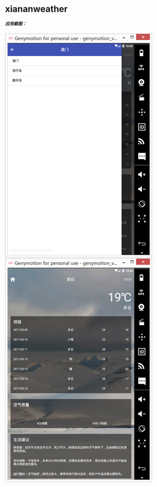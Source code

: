 # xiananweather

##### 应用截图：
 
![image](https://github.com/fangyang91/xiananweather/raw/master/screenshots/111.png)
![image](https://github.com/fangyang91/xiananweather/raw/master/screenshots/222.png)


